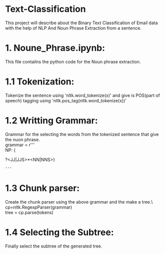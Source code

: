 # Text-Classification
This project will describe about the Binary Text Classification of Email data with the help of NLP 
And Noun Phrase Extraction from a sentence.
# 1. Noune_Phrase.ipynb: 
This file contailns the python code for the Noun phrase extraction.
# 1.1 Tokenization:
Tokenize the sentence using 'nltk.word_tokenize(x)' and give is POS(part of speech) tagging using 'nltk.pos_tag(nltk.word_tokenize(x))'
# 1.2 Writting Grammar:
Grammar for the selecting the words from the tokenized sentence that give the nuon phrase.\
grammar = r'''\
    NP: {<DT>?<JJ|JJS>*<NN|NNS>}
        
    '''
# 1.3 Chunk parser:
Create the chunk parser using the above grammar and the make a tree.\\
cp=nltk.RegexpParser(grammar)\
tree = cp.parse(tokens)

# 1.4 Selecting the Subtree:
Finally select the subtree of the generated tree.
